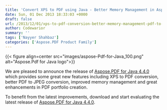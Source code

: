 ```yaml
---
title: 'Convert XPS to PDF using Java - Better Memory Management in Aspose.Pdf for Java 4.4.0'
date: Sun, 01 Dec 2013 18:33:03 +0000
draft: false
url: /2013/12/01/xps-to-pdf-conversion-better-memory-management-pdf-to-jpeg-conversion-in-aspose.pdf-for-java-4.4.0/
author: Codewarior
summary: ''
tags: ['Nayyer Shahbaz']
categories: ['Aspose.PDF Product Family']
---
```




{{< figure align=center src="images/aspose-Pdf-for-Java_100.png" alt="Aspose.Pdf for Java logo">}}


We are pleased to announce the release of [Aspose.PDF for Java 4.4.0][1] which provides some great new features including XPS to PDF conversion, better PDF to JPEG conversion, improved memory management and great enhancements in PDF portfolio creation.

To benefit from the latest improvements, download and start evaluating the latest release of [Aspose.PDF for Java 4.4.0][2].




[1]: https://products.aspose.com/pdf/java
[2]: https://products.aspose.com/pdf/java




